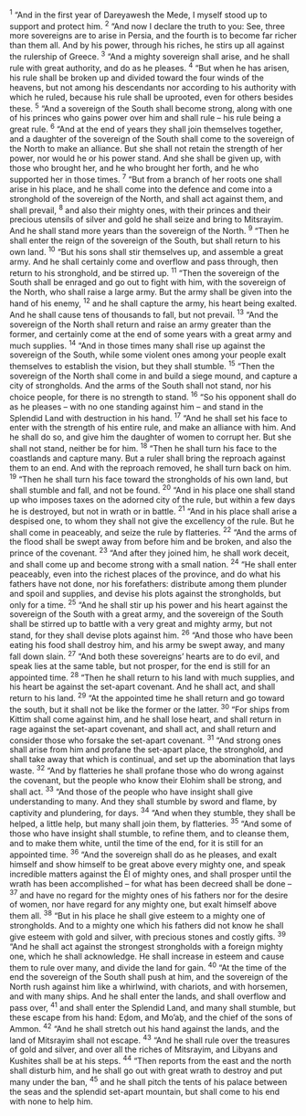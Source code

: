 <sup>1</sup> “And in the first year of Dareyawesh the Mede, I myself stood up to support and protect him.
<sup>2</sup> “And now I declare the truth to you: See, three more sovereigns are to arise in Persia, and the fourth is to become far richer than them all. And by his power, through his riches, he stirs up all against the rulership of Greece.
<sup>3</sup> “And a mighty sovereign shall arise, and he shall rule with great authority, and do as he pleases.
<sup>4</sup> “But when he has arisen, his rule shall be broken up and divided toward the four winds of the heavens, but not among his descendants nor according to his authority with which he ruled, because his rule shall be uprooted, even for others besides these.
<sup>5</sup> “And a sovereign of the South shall become strong, along with one of his princes who gains power over him and shall rule – his rule being a great rule.
<sup>6</sup> “And at the end of years they shall join themselves together, and a daughter of the sovereign of the South shall come to the sovereign of the North to make an alliance. But she shall not retain the strength of her power, nor would he or his power stand. And she shall be given up, with those who brought her, and he who brought her forth, and he who supported her in those times.
<sup>7</sup> “But from a branch of her roots one shall arise in his place, and he shall come into the defence and come into a stronghold of the sovereign of the North, and shall act against them, and shall prevail,
<sup>8</sup> and also their mighty ones, with their princes and their precious utensils of silver and gold he shall seize and bring to Mitsrayim. And he shall stand more years than the sovereign of the North.
<sup>9</sup> “Then he shall enter the reign of the sovereign of the South, but shall return to his own land.
<sup>10</sup> “But his sons shall stir themselves up, and assemble a great army. And he shall certainly come and overflow and pass through, then return to his stronghold, and be stirred up.
<sup>11</sup> “Then the sovereign of the South shall be enraged and go out to fight with him, with the sovereign of the North, who shall raise a large army. But the army shall be given into the hand of his enemy,
<sup>12</sup> and he shall capture the army, his heart being exalted. And he shall cause tens of thousands to fall, but not prevail.
<sup>13</sup> “And the sovereign of the North shall return and raise an army greater than the former, and certainly come at the end of some years with a great army and much supplies.
<sup>14</sup> “And in those times many shall rise up against the sovereign of the South, while some violent ones among your people exalt themselves to establish the vision, but they shall stumble.
<sup>15</sup> “Then the sovereign of the North shall come in and build a siege mound, and capture a city of strongholds. And the arms of the South shall not stand, nor his choice people, for there is no strength to stand.
<sup>16</sup> “So his opponent shall do as he pleases – with no one standing against him – and stand in the Splendid Land with destruction in his hand.
<sup>17</sup> “And he shall set his face to enter with the strength of his entire rule, and make an alliance with him. And he shall do so, and give him the daughter of women to corrupt her. But she shall not stand, neither be for him.
<sup>18</sup> “Then he shall turn his face to the coastlands and capture many. But a ruler shall bring the reproach against them to an end. And with the reproach removed, he shall turn back on him.
<sup>19</sup> “Then he shall turn his face toward the strongholds of his own land, but shall stumble and fall, and not be found.
<sup>20</sup> “And in his place one shall stand up who imposes taxes on the adorned city of the rule, but within a few days he is destroyed, but not in wrath or in battle.
<sup>21</sup> “And in his place shall arise a despised one, to whom they shall not give the excellency of the rule. But he shall come in peaceably, and seize the rule by flatteries.
<sup>22</sup> “And the arms of the flood shall be swept away from before him and be broken, and also the prince of the covenant.
<sup>23</sup> “And after they joined him, he shall work deceit, and shall come up and become strong with a small nation.
<sup>24</sup> “He shall enter peaceably, even into the richest places of the province, and do what his fathers have not done, nor his forefathers: distribute among them plunder and spoil and supplies, and devise his plots against the strongholds, but only for a time.
<sup>25</sup> “And he shall stir up his power and his heart against the sovereign of the South with a great army, and the sovereign of the South shall be stirred up to battle with a very great and mighty army, but not stand, for they shall devise plots against him.
<sup>26</sup> “And those who have been eating his food shall destroy him, and his army be swept away, and many fall down slain.
<sup>27</sup> “And both these sovereigns’ hearts are to do evil, and speak lies at the same table, but not prosper, for the end is still for an appointed time.
<sup>28</sup> “Then he shall return to his land with much supplies, and his heart be against the set-apart covenant. And he shall act, and shall return to his land.
<sup>29</sup> “At the appointed time he shall return and go toward the south, but it shall not be like the former or the latter.
<sup>30</sup> “For ships from Kittim shall come against him, and he shall lose heart, and shall return in rage against the set-apart covenant, and shall act, and shall return and consider those who forsake the set-apart covenant.
<sup>31</sup> “And strong ones shall arise from him and profane the set-apart place, the stronghold, and shall take away that which is continual, and set up the abomination that lays waste.
<sup>32</sup> “And by flatteries he shall profane those who do wrong against the covenant, but the people who know their Elohim shall be strong, and shall act.
<sup>33</sup> “And those of the people who have insight shall give understanding to many. And they shall stumble by sword and flame, by captivity and plundering, for days.
<sup>34</sup> “And when they stumble, they shall be helped, a little help, but many shall join them, by flatteries.
<sup>35</sup> “And some of those who have insight shall stumble, to refine them, and to cleanse them, and to make them white, until the time of the end, for it is still for an appointed time.
<sup>36</sup> “And the sovereign shall do as he pleases, and exalt himself and show himself to be great above every mighty one, and speak incredible matters against the Ĕl of mighty ones, and shall prosper until the wrath has been accomplished – for what has been decreed shall be done –
<sup>37</sup> and have no regard for the mighty ones of his fathers nor for the desire of women, nor have regard for any mighty one, but exalt himself above them all.
<sup>38</sup> “But in his place he shall give esteem to a mighty one of strongholds. And to a mighty one which his fathers did not know he shall give esteem with gold and silver, with precious stones and costly gifts.
<sup>39</sup> “And he shall act against the strongest strongholds with a foreign mighty one, which he shall acknowledge. He shall increase in esteem and cause them to rule over many, and divide the land for gain.
<sup>40</sup> “At the time of the end the sovereign of the South shall push at him, and the sovereign of the North rush against him like a whirlwind, with chariots, and with horsemen, and with many ships. And he shall enter the lands, and shall overflow and pass over,
<sup>41</sup> and shall enter the Splendid Land, and many shall stumble, but these escape from his hand: Eḏom, and Mo’aḇ, and the chief of the sons of Ammon.
<sup>42</sup> “And he shall stretch out his hand against the lands, and the land of Mitsrayim shall not escape.
<sup>43</sup> “And he shall rule over the treasures of gold and silver, and over all the riches of Mitsrayim, and Libyans and Kushites shall be at his steps.
<sup>44</sup> “Then reports from the east and the north shall disturb him, and he shall go out with great wrath to destroy and put many under the ban,
<sup>45</sup> and he shall pitch the tents of his palace between the seas and the splendid set-apart mountain, but shall come to his end with none to help him.
